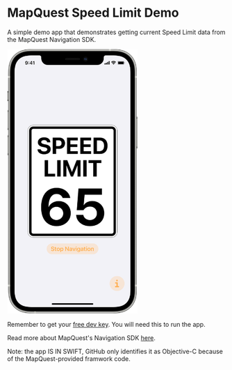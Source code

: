# MapQuest Speed Limit Demo
A simple demo app that demonstrates getting current Speed Limit data from the MapQuest Navigation SDK.

<img width="300" height="606" src="/Resources/Hero Frame.png">

Remember to get your [free dev key](https://developer.mapquest.com). You will need this to run the app.

Read more about MapQuest's Navigation SDK [here](https://developer.mapquest.com/documentation/nav-sdk/ios/v3.5/).

Note: the app IS IN SWIFT, GitHub only identifies it as Objective-C because of the MapQuest-provided framwork code.
